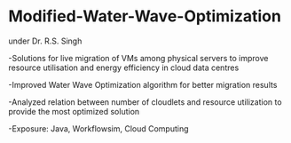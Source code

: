 # Modified-Water-Wave-Optimization
under Dr. R.S. Singh

-Solutions for live migration of VMs among physical servers to improve resource utilisation and energy
efficiency in cloud data centres

-Improved Water Wave Optimization algorithm for better migration results

-Analyzed relation between number of cloudlets and resource utilization to provide the most optimized
solution

-Exposure: Java, Workflowsim, Cloud Computing
